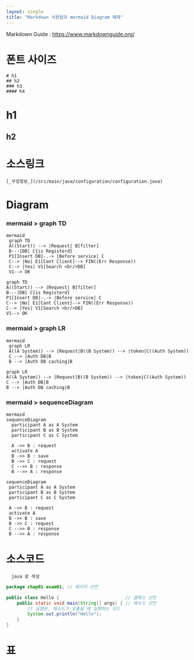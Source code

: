 ```yaml
---
layout: single
title: "Markdown 사용법과 mermaid Diagram 예제"
---
```

Markdown Guide : https://www.markdownguide.org/

# 폰트 사이즈
```text
# h1
## h2
### h3
#### h4
```
# h1
## h2

# 소스링크
```text
[_구성정보_](/src/main/java/configuration/configuration.java)
```

# Diagram
### mermaid > graph TD
```text
mermaid
 graph TD
 A((Start)) --> |Request| B[filter]
 B---|DB| C{is Registerd}
 P1[Insert DB]-.-> |Before service| C
 C--> |No| E1[Cant Client]--> FIN((Err Response))
 C--> |Yes| V1[Search <br/>DB]
 V1--> OK

```

 ```mermaid
 graph TD
 A((Start)) --> |Request| B[filter]
 B---|DB| C{is Registerd}
 P1[Insert DB]-.-> |Before service| C
 C--> |No| E1[Cant Client]--> FIN((Err Response))
 C--> |Yes| V1[Search <br/>DB]
 V1--> OK
 ```

### mermaid > graph LR
```text
mermaid
 graph LR
 A((A System)) --> |Request|B((B System)) --> |token|C((Auth System))
 C --> |Auth DB|B
 B --> |Auth DB caching|B

```

 ```mermaid
 graph LR
 A((A System)) --> |Request|B((B System)) --> |token|C((Auth System))
 C --> |Auth DB|B
 B --> |Auth DB caching|B
 ```
 
 ### mermaid > sequenceDiagram
```text
mermaid
sequenceDiagram
  participant A as A System
  participant B as B System
  participant C as C System
  
  A ->> B : request
  activate A
  B ->> B : save
  B ->> C : request
  C -->> B : response
  B -->> A : response

```

 ```mermaid
 sequenceDiagram
  participant A as A System
  participant B as B System
  participant C as C System
  
  A ->> B : request
  activate A
  B ->> B : save
  B ->> C : request
  C -->> B : response
  B -->> A : response
 ```
 
# 소스코드
```text
  java 로 작성
```
```java
package chap01.exam01; // 패키지 선언

public class Hello {                         // 클래스 선언
    public static void main(String[] args) { // 메소드 선언
        // 실행문, 메소드가 호출될 때 실행하는 코드
        System.out.println("Hello");           
    }
}
```

# 표

